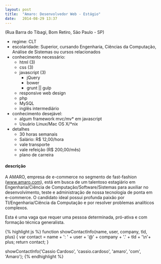```yaml
---
layout: post
title:  "Amaro: Desenvolvedor Web - Estágio"
date:   2014-08-29 13:37
---
```


(Rua Barra do Tibagi, Bom Retiro, São Paulo - SP)

* regime: CLT
* escolaridade: Superior, cursando Engenharia, Ciências da Computação, Análise de Sistemas ou cursos relacionados
* conhecimento necessário:
  * html (3)
  * css (3)
  * javascript (3)
    * jQuery
    * bower
    * grunt || gulp
  * responsive web design
  * php
  * MySQL
  * inglês intermediário
* conhecimento desejável:
  * algum framework mvc/mv* em javascript
  * Usuário Linux/Mac OS X/*nix
* detalhes
  * 30 horas semanais
  * Salário: R$ 12,00/hora
  * vale transporte
  * vale refeição (R$ 200,00/mês)
  * plano de carreira

#### descrição

A AMARO, empresa de e-commerce no segmento de fast-fashion (www.amaro.com), está em busca de um talentoso estagiário em Engenharia/Ciência de Computação/Software/Sistemas para auxiliar no desenvolvimento, teste e administração de nossa tecnologia de ponta em e-commerce. O candidato ideal possui profunda paixão por TI/Engenharia/Ciência da Computação e por resolver problemas analíticos complexos.

Esta é uma vaga que requer uma pessoa determinada, pró-ativa e com formação técnica generalista.


{% highlight js %}
function showContactInfo(name, user, company, tld, plus) {
  var contact = name + ': ' + user + '@' + company + '.' + tld + '\n'+ plus;
  return contact;
}

showContactInfo('Cassio Cardoso', 'cassio.cardoso', 'amaro', 'com', 'Amaro');
{% endhighlight %}
